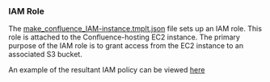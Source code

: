 ### IAM Role

The [make_confluence_IAM-instance.tmplt.json](/Templates/make_confluence_IAM-instance.tmplt.json) file sets up an IAM role. This role is attached to the Confluence-hosting EC2 instance. The primary purpose of the IAM role is to grant access from the EC2 instance to an associated S3 bucket.

An example of the resultant IAM policy can be viewed [here](/docs/IAMpolicyExample.md)
